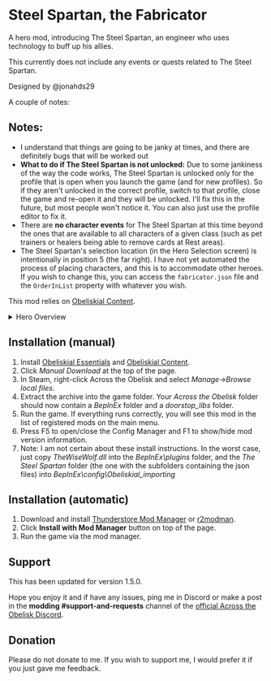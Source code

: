 # Steel Spartan, the Fabricator

A hero mod, introducing The Steel Spartan, an engineer who uses technology to buff up his allies. 

This currently does not include any events or quests related to The Steel Spartan. 

Designed by @jonahds29

A couple of notes:
## Notes:
- I understand that things are going to be janky at times, and there are definitely bugs that will be worked out
- **What to do if The Steel Spartan is not unlocked:** Due to some jankiness of the way the code works, The Steel Spartan is unlocked only for the profile that is open when you launch the game (and for new profiles). So if they aren't unlocked in the correct profile, switch to that profile, close the game and re-open it and they will be unlocked. I'll fix this in the future, but most people won't notice it. You can also just use the profile editor to fix it.
- There are **no character events** for The Steel Spartan at this time beyond the ones that are available to all characters of a given class (such as pet trainers or healers being able to remove cards at Rest areas).
- The Steel Spartan's selection location (in the Hero Selection screen) is intentionally in position 5 (the far right). I have not yet automated the process of placing characters, and this is to accommodate other heroes. If you wish to change this, you can access the `fabricator.json` file and the `OrderInList` property with whatever you wish.

This mod relies on [Obeliskial Content](https://across-the-obelisk.thunderstore.io/package/meds/Obeliskial_Content/).


<details>
<summary>Hero Overview</summary>

### Overview
![Fabricator](https://raw.githubusercontent.com/binbinmods/Fabricator/refs/heads/main/Assets/fabricator.png)


### Starter Card
![Defense Drone](https://raw.githubusercontent.com/binbinmods/Fabricator/refs/heads/main/Assets/defensedrone.png)
![Attack Turret](https://raw.githubusercontent.com/binbinmods/Fabricator/refs/heads/main/Assets/attackturret.png)
![Target Locked](https://raw.githubusercontent.com/binbinmods/Fabricator/refs/heads/main/Assets/targetlocked.png)

### Level 1
- Quick Thinking: When you play an Enchantment on a hero grant 1 Inspire and 1 Energize

### Level 2

![Mental Mutilator](https://raw.githubusercontent.com/binbinmods/Fabricator/refs/heads/main/Assets/mentalmutilator.png)
![Elemental Repeater](https://raw.githubusercontent.com/binbinmods/Fabricator/refs/heads/main/Assets/elementalrepeater.png)
![Torso Terror](https://raw.githubusercontent.com/binbinmods/Fabricator/refs/heads/main/Assets/torsoterror.png)

![Hold the Line](https://raw.githubusercontent.com/binbinmods/Fabricator/refs/heads/main/Assets/holdtheline.png)

### Level 3

- Overclocking: Effects on this hero that occur at the start of turn happen twice
- Preparing for Distaster: Taunt +1. Taunt on this hero can stack. This hero gains 5% more Block and Shield for each stack of Taunt.

### Level 4

![Think Fast!](https://raw.githubusercontent.com/binbinmods/Fabricator/refs/heads/main/Assets/thinkfast.png)

![Decoy Kit](https://raw.githubusercontent.com/binbinmods/Fabricator/refs/heads/main/Assets/decoykit.png)

### Level 5

- Great Minds Think Alike: Whenever a different hero plays an Enchantment on a hero, shuffle with Vanish into your deck and theirs. The version in the other hero's deck has the cost increased by 1, the version in your deck has the cost unchanged. (3x/round)
- The Great Wall: At end of turn, all heroes gain 10 Block and Shield for every Taunt you have

</details>


## Installation (manual)

1. Install [Obeliskial Essentials](https://across-the-obelisk.thunderstore.io/package/meds/Obeliskial_Essentials/) and [Obeliskial Content](https://across-the-obelisk.thunderstore.io/package/meds/Obeliskial_Content/).
2. Click _Manual Download_ at the top of the page.
3. In Steam, right-click Across the Obelisk and select _Manage_->_Browse local files_.
4. Extract the archive into the game folder. Your _Across the Obelisk_ folder should now contain a _BepInEx_ folder and a _doorstop\_libs_ folder.
5. Run the game. If everything runs correctly, you will see this mod in the list of registered mods on the main menu.
6. Press F5 to open/close the Config Manager and F1 to show/hide mod version information.
7. Note: I am not certain about these install instructions. In the worst case, just copy _TheWiseWolf.dll_ into the _BepInEx\plugins_ folder, and the _The Steel Spartan_ folder (the one with the subfolders containing the json files) into _BepInEx\config\Obeliskial\_importing_

## Installation (automatic)

1. Download and install [Thunderstore Mod Manager](https://www.overwolf.com/app/Thunderstore-Thunderstore_Mod_Manager) or [r2modman](https://across-the-obelisk.thunderstore.io/package/ebkr/r2modman/).
2. Click **Install with Mod Manager** button on top of the page.
3. Run the game via the mod manager.

## Support

This has been updated for version 1.5.0.

Hope you enjoy it and if have any issues, ping me in Discord or make a post in the **modding #support-and-requests** channel of the [official Across the Obelisk Discord](https://discord.gg/across-the-obelisk-679706811108163701).

## Donation

Please do not donate to me. If you wish to support me, I would prefer it if you just gave me feedback. 